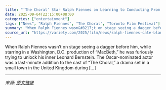 ```yaml
---
title: "‘The Choral’ Star Ralph Fiennes on Learning to Conducting From Cate Blanchett’s ‘Tár’ Teacher and Joining the ‘Hunger Games’ Franchise"
date: 2025-09-04T22:15:00+08:00
categories: ["entertainment"]
tags: ["News", "Ralph Fiennes", "The Choral", "Toronto Film Festival"]
summary: "When Ralph Fiennes wasn&#8217;t on stage seeing a dagger before him, while starring in a Washington, D.C. production of &#8220;MacBeth,&#8221; he was furiously trying to unlock his inner Leonard Berns"
source_url: "https://variety.com/2025/film/news/ralph-fiennes-cate-blanchett-tar-choral-hunger-games-sunrise-on-the-reaping-1236508161/"
---
```


When Ralph Fiennes wasn&#8217;t on stage seeing a dagger before him, while starring in a Washington, D.C. production of &#8220;MacBeth,&#8221; he was furiously trying to unlock his inner Leonard Bernstein. The Oscar-nominated actor was a last-minute addition to the cast of &#8220;The Choral,&#8221; a drama set in a small town in the United Kingdom during [&#8230;]

---

*来源: [原文链接](https://variety.com/2025/film/news/ralph-fiennes-cate-blanchett-tar-choral-hunger-games-sunrise-on-the-reaping-1236508161/)*
